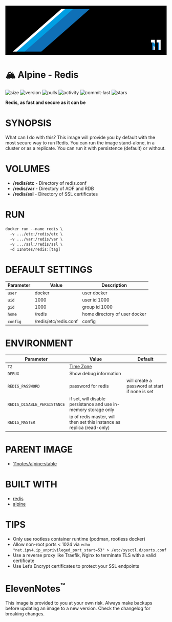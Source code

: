 ![Banner](https://github.com/11notes/defaults/blob/main/static/img/banner.png?raw=true)

# 🏔️ Alpine - Redis
![size](https://img.shields.io/docker/image-size/11notes/redis/7.2.4?color=0eb305) ![version](https://img.shields.io/docker/v/11notes/redis/7.2.4?color=eb7a09) ![pulls](https://img.shields.io/docker/pulls/11notes/redis?color=2b75d6) ![activity](https://img.shields.io/github/commit-activity/m/11notes/docker-redis?color=c91cb8) ![commit-last](https://img.shields.io/github/last-commit/11notes/docker-redis?color=c91cb8) ![stars](https://img.shields.io/docker/stars/11notes/redis?color=e6a50e)

**Redis, as fast and secure as it can be**

# SYNOPSIS
What can I do with this? This image will provide you by default with the most secure way to run Redis. You can run the image stand-alone, in a cluster or as a replicate. You can run it with persistence (default) or without.

# VOLUMES
* **/redis/etc** - Directory of redis.conf
* **/redis/var** - Directory of AOF and RDB
* **/redis/ssl** - Directory of SSL certificates

# RUN
```shell
docker run --name redis \
  -v .../etc:/redis/etc \
  -v .../var:/redis/var \
  -v .../ssl:/redis/ssl \
  -d 11notes/redis:[tag]
```

# DEFAULT SETTINGS
| Parameter | Value | Description |
| --- | --- | --- |
| `user` | docker | user docker |
| `uid` | 1000 | user id 1000 |
| `gid` | 1000 | group id 1000 |
| `home` | /redis | home directory of user docker |
| `config` | /redis/etc/redis.conf | config |

# ENVIRONMENT
| Parameter | Value | Default |
| --- | --- | --- |
| `TZ` | [Time Zone](https://en.wikipedia.org/wiki/List_of_tz_database_time_zones) | |
| `DEBUG` | Show debug information | |
| `REDIS_PASSWORD` | password for redis | will create a password at start if none is set |
| `REDIS_DISABLE_PERSISTANCE` | if set, will disable persistance and use in-memory storage only | |
| `REDIS_MASTER` | ip of redis master, will then set this instance as replica (read-only) | |

# PARENT IMAGE
* [11notes/alpine:stable](https://hub.docker.com/r/11notes/alpine)

# BUILT WITH
* [redis](https://redis.io)
* [alpine](https://alpinelinux.org)

# TIPS
* Only use rootless container runtime (podman, rootless docker)
* Allow non-root ports < 1024 via `echo "net.ipv4.ip_unprivileged_port_start=53" > /etc/sysctl.d/ports.conf`
* Use a reverse proxy like Traefik, Nginx to terminate TLS with a valid certificate
* Use Let’s Encrypt certificates to protect your SSL endpoints

# ElevenNotes<sup>™️</sup>
This image is provided to you at your own risk. Always make backups before updating an image to a new version. Check the changelog for breaking changes.
    